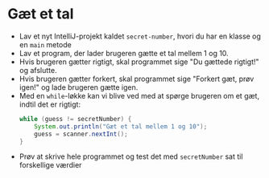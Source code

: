 # Gæt et tal
- Lav et nyt IntelliJ-projekt kaldet `secret-number`, hvori du har en klasse og en `main` metode
- Lav et program, der lader brugeren gætte et tal mellem 1 og 10.
- Hvis brugeren gætter rigtigt, skal programmet sige "Du gættede rigtigt!" og afslutte.
- Hvis brugeren gætter forkert, skal programmet sige "Forkert gæt, prøv igen!" og lade brugeren gætte igen.
- Med en `while`-løkke kan vi blive ved med at spørge brugeren om et gæt, indtil det er rigtigt:
  ```java
  while (guess != secretNumber) {
      System.out.println("Gæt et tal mellem 1 og 10");
      guess = scanner.nextInt();
  }
  ```
- Prøv at skrive hele programmet og test det med `secretNumber` sat til forskellige værdier
